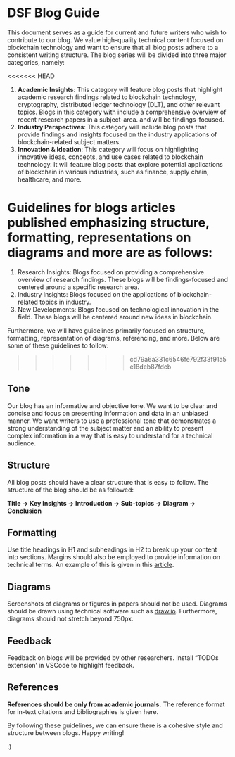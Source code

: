 # **DSF Blog Guide**

This document serves as a guide for current and future writers who wish to contribute to our blog. We value high-quality technical content focused on blockchain technology and want to ensure that all blog posts adhere to a consistent writing structure. The blog series will be divided into three major categories, namely:

<<<<<<< HEAD
1. **Academic Insights**: This category will feature blog posts that highlight academic research findings related to blockchain technology, cryptography, distributed ledger technology (DLT), and other relevant topics. Blogs in this category with include a comprehensive overview of recent research papers in a subject-area. and will be findings-focused.
2. **Industry Perspectives**: This category will include blog posts that provide findings and insights focused on the industry applications of blockchain-related subject matters.
3. **Innovation & Ideation**: This category will focus on highlighting innovative ideas, concepts, and use cases related to blockchain technology. It will feature blog posts that explore potential applications of blockchain in various industries, such as finance, supply chain, healthcare, and more.

Guidelines for blogs articles published emphasizing structure, formatting, representations on diagrams and more are as follows:
=======
1. Research Insights: Blogs focused on providing a comprehensive overview of research findings. These blogs will be findings-focused and centered around a specific research area.
2. Industry Insights: Blogs focused on the applications of blockchain-related topics in industry.
3. New Developments: Blogs focused on technological innovation in the field. These blogs will be centered around new ideas in blockchain.

Furthermore, we will have guidelines primarily focused on structure, formatting, representation of diagrams, referencing, and more. Below are some of these guidelines to follow:
>>>>>>> cd79a6a331c6546fe792f33f91a5e18deb87fdcb

## Tone

Our blog has an informative and objective tone. We want to be clear and concise and focus on presenting information and data in an unbiased manner. We want writers to use a professional tone that demonstrates a strong understanding of the subject matter and an ability to present complex information in a way that is easy to understand for a technical audience.

## Structure

All blog posts should have a clear structure that is easy to follow. The structure of the blog should be as followed:

**Title → Key Insights → Introduction → Sub-topics → Diagram → Conclusion**

## Formatting

Use title headings in H1 and subheadings in H2 to break up your content into sections. Margins should also be employed to provide information on technical terms. An example of this is given in this [article](https://github.com/xujiahuayz/dsfblog/blob/main/blogs/gov.md).


## Diagrams

Screenshots of diagrams or figures in papers should not be used. Diagrams should be drawn using technical software such as [draw.io](http://draw.io). Furthermore, diagrams should not stretch beyond 750px. 

## Feedback

Feedback on blogs will be provided by other researchers. Install “TODOs extension’ in VSCode to highlight feedback.

## References

**References should be only from academic journals.** The reference format for in-text citations and bibliographies is given here.

By following these guidelines, we can ensure there is a cohesive style and structure between blogs. Happy writing!

:)